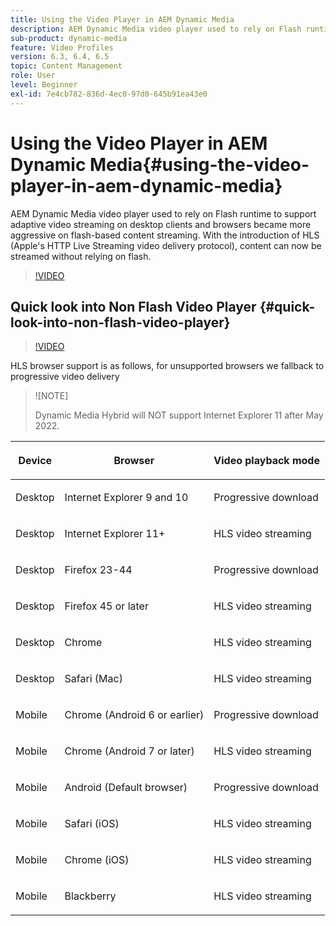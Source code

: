 ```yaml
---
title: Using the Video Player in AEM Dynamic Media
description: AEM Dynamic Media video player used to rely on Flash runtime to support adaptive video streaming on desktop clients and browsers became more aggressive on flash-based content streaming. With the introduction of HLS (Apple's HTTP Live Streaming video delivery protocol), content can now be streamed without relying on flash.
sub-product: dynamic-media
feature: Video Profiles
version: 6.3, 6.4, 6.5
topic: Content Management
role: User
level: Beginner
exl-id: 7e4cb782-836d-4ec0-97d0-645b91ea43e0
---
```

# Using the Video Player in AEM Dynamic Media{#using-the-video-player-in-aem-dynamic-media}

AEM Dynamic Media video player used to rely on Flash runtime to support adaptive video streaming on desktop clients and browsers became more aggressive on flash-based content streaming. With the introduction of HLS (Apple's HTTP Live Streaming video delivery protocol), content can now be streamed without relying on flash.

>[!VIDEO](https://video.tv.adobe.com/v/16791/?quality=9&learn=on)

## Quick look into Non Flash Video Player {#quick-look-into-non-flash-video-player}

>[!VIDEO](https://video.tv.adobe.com/v/17429/?quality=9&learn=on)

HLS browser support is as follows, for unsupported browsers we fallback to progressive video delivery

>![NOTE]
>
> Dynamic Media Hybrid will NOT support Internet Explorer 11 after May 2022.

<table> 
 <thead> 
  <tr> 
   <th> <p>Device</p> </th>
   <th> <p>Browser</p> </th>
   <th > <p>Video playback mode</p> </th>
  </tr>
 </thead>
 <tbody>
  <tr> 
   <td> <p>Desktop</p> </td>
   <td> <p>Internet Explorer 9 and 10</p> </td>
   <td> <p>Progressive download</p> </td>
  </tr>
  <tr>
   <td> <p>Desktop</p> </td>
   <td> <p>Internet Explorer 11+</p> </td>
   <td> <p>HLS video streaming</p> </td>
  </tr>
  <tr>
   <td> <p>Desktop</p> </td>
   <td> <p>Firefox 23-44</p> </td>
   <td> <p>Progressive download</p> </td>
  </tr>
  <tr> 
   <td> <p>Desktop</p> </td>
   <td> <p>Firefox 45 or later</p> </td>
   <td> <p>HLS video streaming</p> </td>
  </tr>
  <tr> 
   <td> <p>Desktop</p> </td>
   <td> <p>Chrome</p> </td>
   <td> <p>HLS video streaming</p> </td>
  </tr>
  <tr> 
   <td> <p>Desktop</p> </td>
   <td> <p>Safari (Mac)</p> </td>
   <td> <p>HLS video streaming</p> </td>
  </tr>
  <tr> 
   <td> <p>Mobile</p> </td>
   <td> <p>Chrome (Android 6 or earlier)</p> </td>
   <td> <p>Progressive download</p> </td>
  </tr>
  <tr> 
   <td> <p>Mobile</p> </td>
   <td> <p>Chrome (Android 7 or later)</p> </td>
   <td> <p>HLS video streaming</p> </td>
  </tr>
  <tr> 
   <td> <p>Mobile</p> </td>
   <td> <p>Android (Default browser)</p> </td>
   <td> <p>Progressive download</p> </td>
  </tr>
  <tr> 
   <td> <p>Mobile</p> </td>
   <td> <p>Safari (iOS)</p> </td>
   <td> <p>HLS video streaming</p> </td>
  </tr>
  <tr> 
   <td> <p>Mobile</p> </td>
   <td> <p>Chrome (iOS)</p> </td>
   <td> <p>HLS video streaming</p> </td>
  </tr>
  <tr> 
   <td> <p>Mobile</p> </td>
   <td> <p>Blackberry</p> </td>
   <td> <p>HLS video streaming</p> </td>
  </tr>
 </tbody>
</table>
